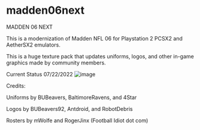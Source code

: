 # madden06next
MADDEN 06 NEXT 

This is a modernization of Madden NFL 06 for Playstation 2 PCSX2 and AetherSX2 emulators.

This is a huge texture pack that updates uniforms, logos, and other in-game graphics made by community members.


Current Status 07/22/2022
![image](https://user-images.githubusercontent.com/24241868/180504195-cd93b343-44b6-4d97-af5f-d00d15be5ba9.png)



Credits:

Uniforms by BUBeavers, BaltimoreRavens, and 4Star

Logos by BUBeavers92, Antdroid, and RobotDebris

Rosters by mWolfe and RogerJinx (Football Idiot dot com)


